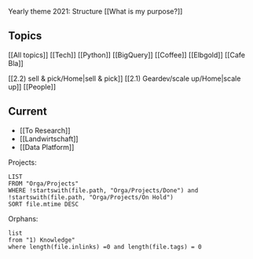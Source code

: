 Yearly theme 2021: Structure
[[What is my purpose?]]

## Topics
[[All topics]]
[[Tech]] [[Python]] [[BigQuery]]
[[Coffee]] [[Elbgold]] [[Cafe Bla]]

[[2.2) sell & pick/Home|sell & pick]] [[2.1) Geardev/scale up/Home|scale up]]
[[People]]

## Current
- [[To Research]]
- [[Landwirtschaft]]
- [[Data Platform]]

Projects:
```dataview
LIST
FROM "Orga/Projects"
WHERE !startswith(file.path, "Orga/Projects/Done") and !startswith(file.path, "Orga/Projects/On Hold")
SORT file.mtime DESC
```

Orphans:
```dataview
list
from "1) Knowledge"
where length(file.inlinks) =0 and length(file.tags) = 0
```
